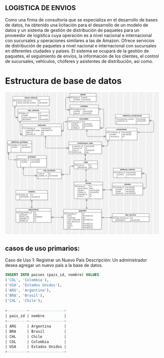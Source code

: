 ## LOGISTICA DE ENVIOS 
Como una firma de consultoría que se especializa en el desarrollo de bases de datos, ha obtenido
una licitación para el desarrollo de un modelo de datos y un sistema de gestión de distribución de
paquetes para un proveedor de logística cuya operación es a nivel nacional e internacional con
sucursales y operaciones similares a las de Amazon. Ofrece servicios de distribución de paquetes
a nivel nacional e internacional con sucursales en diferentes ciudades y países. El sistema se
ocupará de la gestión de paquetes, el seguimiento de envíos, la información de los clientes, el
control de sucursales, vehículos, chóferes y asistentes de distribución, así como.

# Estructura de base de datos
![alt text](base-de-datos-foto.jpg)
## casos de uso primarios:

Caso de Uso 1: Registrar un Nuevo País
Descripción: Un administrador desea agregar un nuevo país a la base de datos.

 ```sql
INSERT INTO paises (pais_id, nombre) VALUES 
('COL', 'Colombia'),
('USA', 'Estados Unidos'),
('ARG', 'Argentina'),
('BRA', 'Brasil'),
('CHL', 'Chile');

+---------+----------------+
| pais_id | nombre         |
+---------+----------------+
| ARG     | Argentina      |
| BRA     | Brasil         |
| CHL     | Chile          |
| COL     | Colombia       |
| USA     | Estados Unidos |
+---------+----------------+
 ```